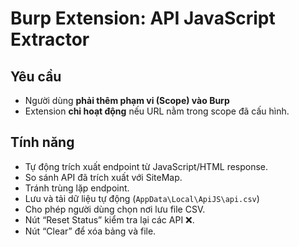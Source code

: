 # Burp Extension: API JavaScript Extractor

## Yêu cầu

- Người dùng **phải thêm phạm vi (Scope) vào Burp**
- Extension **chỉ hoạt động** nếu URL nằm trong scope đã cấu hình.

## Tính năng

- Tự động trích xuất endpoint từ JavaScript/HTML response.
- So sánh API đã trích xuất với SiteMap.
- Tránh trùng lặp endpoint.
- Lưu và tải dữ liệu tự động (`AppData\Local\ApiJS\api.csv`)
- Cho phép người dùng chọn nơi lưu file CSV.
- Nút “Reset Status” kiểm tra lại các API ❌.
- Nút “Clear” để xóa bảng và file.
